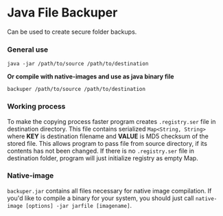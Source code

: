 # Java File Backuper
Can be used to create secure folder backups.

### General use
```
java -jar /path/to/source /path/to/destination
```
**Or compile with native-images and use as java binary file**
```
backuper /path/to/source /path/to/destination
```

### Working process
To make the copying process faster program creates `.registry.ser` file in 
destination directory. This file contains serialized `Map<String, String>` where **KEY** is destination filename and 
**VALUE** is MD5 checksum of the stored file. This allows program to pass file from source directory, 
if its contents has not been changed. If there is no `.registry.ser` file in destination folder, program will just initialize 
registry as empty Map.

### Native-image
`backuper.jar` contains all files necessary for native image compilation. If you'd like to compile 
a binary for your system, you should just call `native-image [options] -jar jarfile [imagename]`.
